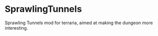 # SprawlingTunnels
Sprawling Tunnels mod for terraria, aimed at making the dungeon more interesting.
